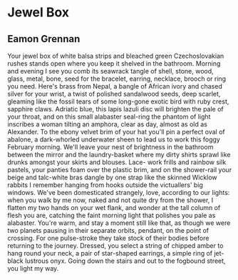 # Jewel Box
## Eamon Grennan
Your jewel box of white balsa strips
and bleached green Czechoslovakian rushes
stands open where you keep it shelved
in the bathroom. Morning and evening
I see you comb its seawrack tangle of shell,
stone, wood, glass, metal, bone, seed
for the bracelet, earring, necklace, brooch
or ring you need. Here's brass from Nepal,
a bangle of African ivory and chased silver
for your wrist, a twist of polished
sandalwood seeds, deep scarlet,
gleaming like the fossil tears
of some long-gone exotic bird
with ruby crest, sapphire claws. Adriatic
blue, this lapis lazuli disc will brighten
the pale of your throat, and on this small
alabaster seal-ring the phantom of light
inscribes a woman tilting an amphora, clear
as day, almost as old as Alexander. To the
ebony velvet brim of your hat you'll pin
a perfect oval of abalone, a dark-whorled
underwater sheen to lead us to work
this foggy February morning. We'll leave
your nest of brightness in the bathroom
between the mirror and the laundry-basket
where my dirty shirts sprawl like
drunks amongst your skirts and blouses. Lace-
work frills and rainbow silk pastels, your panties
foam over the plastic brim, and on the shower-rail
your beige and talc-white bras dangle by one strap
like the skinned Wicklow rabbits I remember
hanging from hooks outside the victuallers'
big windows. We've been domesticated strangely,
love, according to our lights: when you
walk by me now, naked and not quite dry
from the shower, I flatten my two hands
on your wet flank, and wonder at the tall
column of flesh you are, catching the faint
morning light that polishes you pale as
alabaster. You're warm, and stay a moment
still like that, as though we were two planets
pausing in their separate orbits, pendant,
on the point of crossing. For one pulse-stroke
they take stock of their bodies
before returning to the journey. Dressed,
you select a string of chipped amber
to hang round your neck, a pair of star-shaped
earrings, a simple ring of jet-black
lustrous onyx. Going down the stairs and
out to the fogbound street, you light my way.